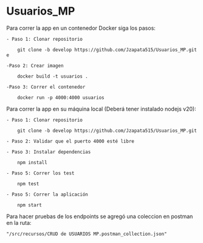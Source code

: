 # Usuarios_MP
Para correr la app en un contenedor Docker siga los pasos:

    - Paso 1: Clonar repositorio

        git clone -b develop https://github.com/Jzapata515/Usuarios_MP.git e

    -Paso 2: Crear imagen

        docker build -t usuarios .

    -Paso 3: Correr el contenedor

        docker run -p 4000:4000 usuarios

Para correr la app en su máquina local (Deberá tener instalado nodejs v20):

    - Paso 1: Clonar repositorio

        git clone -b develop https://github.com/Jzapata515/Usuarios_MP.git

    - Paso 2: Validar que el puerto 4000 esté libre

    - Paso 3: Instalar dependencias

        npm install

    - Paso 5: Correr los test

        npm test
    
    - Paso 5: Correr la aplicación

        npm start



Para hacer pruebas de los endpoints se agregó una coleccion en postman en la ruta:

    "/src/recursos/CRUD de USUARIOS MP.postman_collection.json"

